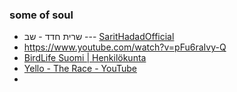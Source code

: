 ### some of soul 

- שרית חדד - שב --- [SaritHadadOfficial](https://www.youtube.com/watch?v=vPPNJahFCko)
- https://www.youtube.com/watch?v=pFu6raIvy-Q 
- [BirdLife Suomi | Henkilökunta](https://www.birdlife.fi/jarjesto/yhteystiedot/henkilokunta/)  
- [Yello - The Race - YouTube](https://www.youtube.com/watch?v=Y4QbJRAWvRU) 
- 
